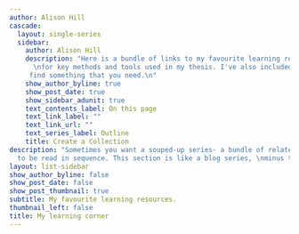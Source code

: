 ```yaml
---
author: Alison Hill
cascade:
  layout: single-series
  sidebar:
    author: Alison Hill
    description: "Here is a bundle of links to my favourite learning resources 
      \nfor key methods and tools used in my thesis. I've also included my digests on them \n Hope you
     find something that you need.\n"
    show_author_byline: true
    show_post_date: true
    show_sidebar_adunit: true
    text_contents_label: On this page
    text_link_label: ""
    text_link_url: ""
    text_series_label: Outline
    title: Create a Collection
description: "Sometimes you want a souped-up series- a bundle of related pages \nmeant
  to be read in sequence. This section is like a blog series, \nminus the blog.\n"
layout: list-sidebar
show_author_byline: false
show_post_date: false
show_post_thumbnail: true
subtitle: My favourite learning resources.
thumbnail_left: false
title: My learning corner
---
```

